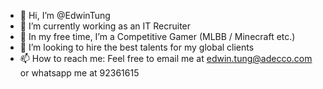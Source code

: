 - 👋 Hi, I’m @EdwinTung
- 👀 I’m currently working as an IT Recruiter 
- 🌱 In my free time, I’m a Competitive Gamer (MLBB / Minecraft etc.)
- 💞️ I’m looking to hire the best talents for my global clients
- 📫 How to reach me: Feel free to email me at edwin.tung@adecco.com or whatsapp me at 92361615

<!---
EdwinTung/EdwinTung is a ✨ special ✨ repository because its `README.md` (this file) appears on your GitHub profile.
You can click the Preview link to take a look at your changes.
--->
